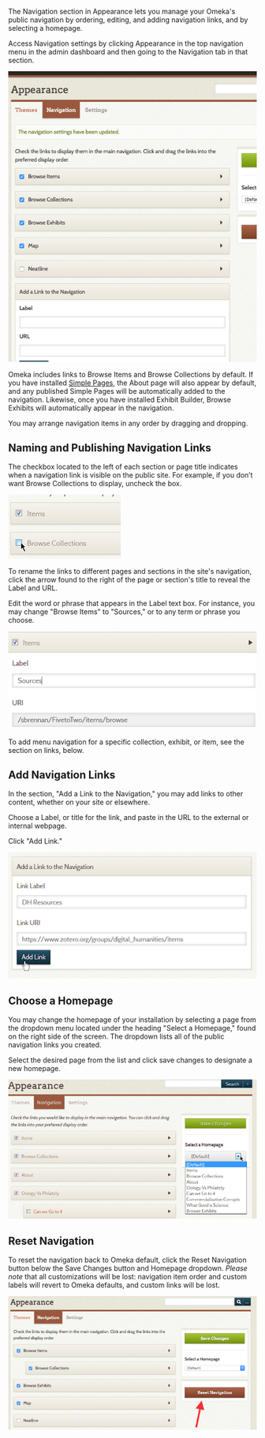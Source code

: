 The Navigation section in Appearance lets you manage your Omeka's public navigation by ordering, editing, and adding navigation links, and by selecting a homepage.

Access Navigation settings by clicking Appearance in the top navigation menu in the admin dashboard and then going to the Navigation tab in that section.

![Main navigation](/doc_files/navigationMain.png) 

Omeka includes links to Browse Items and Browse Collections by default. If you have installed [Simple Pages](../../Plugins/SimplePages.md), the About page will also appear by default, and any published Simple Pages will be automatically added to the navigation. Likewise, once you have installed Exhibit Builder, Browse Exhibits will automatically appear in the navigation.

You may arrange navigation items in any order by dragging and dropping.

Naming and Publishing Navigation Links
----------------------------------------------------

The checkbox located to the left of each section or page title indicates when a navigation link is visible on the public site. For example, if you don’t want Browse Collections to display, uncheck the box.


![Cursor hovering over a checkbox for a navigation option](/doc_files/Navchoice.png)

To rename the links to different pages and sections in the site's navigation, click the arrow found to the right of the page or section's title to reveal the Label and URL.

Edit the word or phrase that appears in the Label text box. For
instance, you may change "Browse Items" to "Sources," or to any term or phrase you choose.

![Browse items renamed sources](/doc_files/navSources.png)

To add menu navigation for a specific collection, exhibit, or item, see the section on links, below.

Add Navigation Links
----------------------------------------------------------------
In the section, "Add a Link to the Navigation," you may add links to other content, whether on your site or elsewhere.

Choose a Label, or title for the link, and paste in the URL to the external or internal webpage.

Click "Add Link."

![Adding link](/doc_files/navAddLink.png)


Choose a Homepage
--------------------------------------------------------------
You may change the homepage of your installation by selecting a page from the dropdown menu located under the heading "Select a Homepage," found on the right side of the screen. The dropdown lists all of the public navigation links you created.

Select the desired page from the list and click save changes to
designate a new homepage.

![Choose homepage dropdown with multiple options](/doc_files/navHomepage.png)

Reset Navigation
--------------------
To reset the navigation back to Omeka default, click the Reset Navigation button below the Save Changes button and Homepage dropdown. *Please note* that all customizations will be lost: navigation item order and custom labels will revert to Omeka defaults, and custom links will be lost.

![arrow points to reset button](/doc_files/navReset.png)
